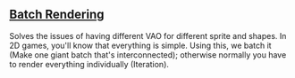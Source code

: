 ## [Batch Rendering](https://www.youtube.com/watch?v=oDh80Hmv7jM&list=PLtrSb4XxIVbp8AKuEAlwNXDxr99e3woGE&index=12)
Solves the issues of having different VAO for different sprite and shapes. In 2D games,
you'll know that everything is simple. Using this, we batch it (Make one giant batch that's interconnected); otherwise
normally you have to render everything individually (Iteration).